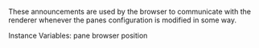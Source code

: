 These announcements are used by the browser to communicate with the renderer whenever the panes configuration is modified in some way.Instance Variables:	pane	<GLMPane>	browser	<GLMBrowser>	position	<Integer>